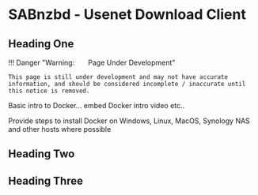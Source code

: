 # SABnzbd - Usenet Download Client

## Heading One

!!! Danger "Warning: &nbsp; &nbsp; &nbsp; Page Under Development"

    This page is still under development and may not have accurate information, and should be considered incomplete / inaccurate until this notice is removed.



Basic intro to Docker... embed Docker intro video etc..

Provide steps to install Docker on Windows, Linux, MacOS, Synology NAS and other hosts where possible


## Heading Two

## Heading Three
